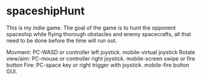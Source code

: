 # spaceshipHunt
This is my indie game.
The goal of the game is to hunt the opponent spaceship while flying thorough obstacles and enemy spacecrafts, all that need to be done before the time will run out. 

Movment:
PC-WASD or controller left joystick. 
mobile-virtual joystick
Rotate view/aim:
PC-mouse or controller right joystick.
mobile-screen swipe or fire button 
Fire:
PC-space key or right trigger with joystick.
mobile-fire button GUI.
